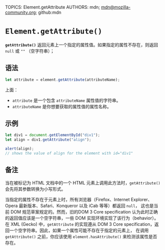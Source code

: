 TOPICS: Element.getAttribute
AUTHORS: mdn; mdn@mozilla-community.org; github:mdn

# `Element.getAttribute()`

**`getAttribute()`** 返回元素上一个指定的属性值。如果指定的属性不存在，则返回  `null` 或 `""` （空字符串）；

## 语法

```javascript
let attribute = element.getAttribute(attributeName);
```

上面：

- `attribute` 是一个包含 `attributeName` 属性值的字符串。
- `attributeName` 是你想要获取的属性值的属性名称。

## 示例

```javascript
let div1 = document.getElementById("div1");
let align = div1.getAttribute("align");

alert(align);
// shows the value of align for the element with id="div1"
```

## 备注

当在被标记为 HTML 文档中的一个 HTML 元素上调用此方法时，`getAttribute()` 会先将其参数转换为小写形式。

当指定的属性不存在于元素上时，所有浏览器（Firefox、Internet Explorer、Opera 最新版本、Safari、Konqueror 以及 iCab 等等）都返回 `null`，
这也是当前 DOM 规范草案规定的。然而，旧的DOM 3 Core specification 认为此时正确的返回值应该是一个空字符串，一些 DOM 实现环境实现了该行为（behavior）。在
XML (Gecko) 中，`getAttribute` 的实现遵从 DOM 3 Core specification，返回一个空字符串。因此，如果一个属性可能不存在于指定的元素上，
在调用 `getAttribute()` 之前，你应该使用 `element.hasAttribute()` 来检测该属性是否存在。
